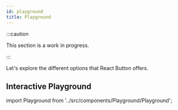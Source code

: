 ```yaml
---
id: playground
title: Playground
---
```

:::caution

This section is a work in progress.

:::

Let's explore the different options that <span className="keyword">React Button</span> offers. 

<!-- Play around in interactive playground or edit code and see the changes real time in editor playground. -->

## Interactive Playground

import Playground from '../src/components/Playground/Playground';

<Playground />